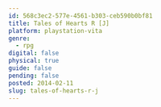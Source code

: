 ```yaml
---
id: 568c3ec2-577e-4561-b303-ceb590b0bf81
title: Tales of Hearts R [J]
platform: playstation-vita
genre:
  - rpg
digital: false
physical: true
guide: false
pending: false
posted: 2014-02-11
slug: tales-of-hearts-r-j
---
```

